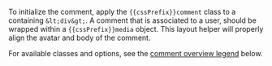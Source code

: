 
To initialize the comment, apply the `{{cssPrefix}}comment` class to a containing `&lt;div&gt;`. A comment that is associated to a user, should be wrapped within a `{{cssPrefix}}media` object. This layout helper will properly align the avatar and body of the comment.

For available classes and options, see the <a href="#overview">comment overview legend</a> below.
